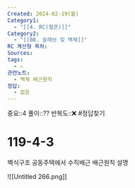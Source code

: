 ```yaml
---
Created: 2024-02-19(월)
Category1:
  - "[[4. RC(철콘)]]"
Category2:
  - "[[08. 슬래브 및 벽체]]"
RC 계산형 목차: 
Sources: 
tags:
  - ✏️
관련노트:
  - 벽체 배근원칙
정답:
  - 없음
---
```

중요::4
풀이::⁇
반복도::❌
#정답찾기 
#  119-4-3


벽식구조 공동주택에서 수직배근 배근원칙 설명

![[Untitled 266.png]]